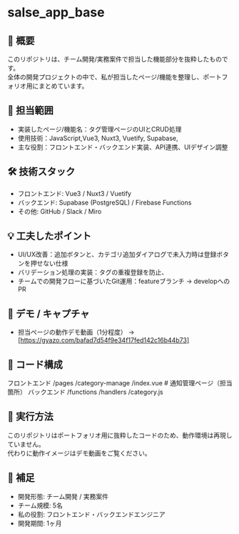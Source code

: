 # salse_app_base

## 📌 概要
このリポジトリは、チーム開発/実務案件で担当した機能部分を抜粋したものです。  
全体の開発プロジェクトの中で、私が担当したページ/機能を整理し、ポートフォリオ用にまとめています。  

## 🎯 担当範囲
- 実装したページ/機能名：タグ管理ページのUIとCRUD処理
- 使用技術：JavaScript,Vue3, Nuxt3, Vuetify, Supabase,
- 主な役割：フロントエンド・バックエンド実装、API連携、UIデザイン調整

## 🛠 技術スタック
- フロントエンド: Vue3 / Nuxt3 / Vuetify
- バックエンド: Supabase (PostgreSQL) / Firebase Functions
- その他: GitHub / Slack / Miro

## 💡 工夫したポイント
- UI/UX改善：追加ボタンと、カテゴリ追加ダイアログで未入力時は登録ボタンを押せない仕様
- バリデーション処理の実装：タグの重複登録を防止、
- チームでの開発フローに基づいたGit運用：featureブランチ → developへのPR

## 📸 デモ / キャプチャ
- 担当ページの動作デモ動画（1分程度） → [https://gyazo.com/bafad7d54f9e34f17fed142c16b44b73]  

## 📂 コード構成
フロントエンド
/pages
 /category-manage
  /index.vue # 通知管理ページ（担当箇所）
バックエンド
/functions
 /handlers
  /category.js


## 🚀 実行方法
このリポジトリはポートフォリオ用に抜粋したコードのため、動作環境は再現していません。  
代わりに動作イメージはデモ動画をご覧ください。  

## 👤 補足
- 開発形態: チーム開発 / 実務案件 
- チーム規模: 5名  
- 私の役割: フロントエンド・バックエンドエンジニア  
- 開発期間: 1ヶ月  
